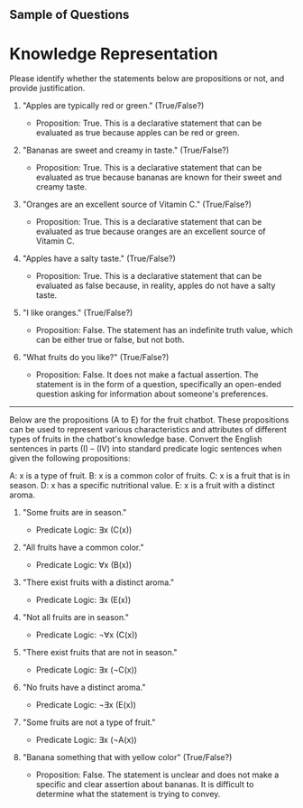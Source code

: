 ## Sample of Questions
# Knowledge Representation

Please identify whether the statements below are propositions or not, and provide justification.

1. "Apples are typically red or green." (True/False?)
   - Proposition: True. This is a declarative statement that can be evaluated as true because apples can be red or green.

2. "Bananas are sweet and creamy in taste." (True/False?)
   - Proposition: True. This is a declarative statement that can be evaluated as true because bananas are known for their sweet and creamy taste.

3. "Oranges are an excellent source of Vitamin C." (True/False?)
   - Proposition: True. This is a declarative statement that can be evaluated as true because oranges are an excellent source of Vitamin C.

4. "Apples have a salty taste." (True/False?)
   - Proposition: True. This is a declarative statement that can be evaluated as false because, in reality, apples do not have a salty taste.

5. "I like oranges." (True/False?)
   - Proposition: False. The statement has an indefinite truth value, which can be either true or false, but not both.

6. "What fruits do you like?" (True/False?)
   - Proposition: False. It does not make a factual assertion. The statement is in the form of a question, specifically an open-ended question asking for information about someone's preferences.
  
---------------------------------------------------------------------------------

Below are the propositions (A to E) for the fruit chatbot. These propositions can be used to represent various characteristics and attributes of different types of fruits in the chatbot's knowledge base. Convert the English sentences in parts (I) – (IV) into standard predicate logic sentences when given the following propositions:

A: x is a type of fruit.
B: x is a common color of fruits.
C: x is a fruit that is in season.
D: x has a specific nutritional value.
E: x is a fruit with a distinct aroma.

1. "Some fruits are in season." 
   - Predicate Logic: ∃x (C(x))

2. "All fruits have a common color." 
   - Predicate Logic: ∀x (B(x))

3. "There exist fruits with a distinct aroma." 
   - Predicate Logic: ∃x (E(x))

4. "Not all fruits are in season." 
   - Predicate Logic: ¬∀x (C(x))

5. "There exist fruits that are not in season." 
   - Predicate Logic: ∃x (¬C(x))

6. "No fruits have a distinct aroma." 
   - Predicate Logic: ¬∃x (E(x))

7. "Some fruits are not a type of fruit." 
   - Predicate Logic: ∃x (¬A(x))

7. "Banana something that with yellow color" (True/False?)
   - Proposition: False. The statement is unclear and does not make a specific and clear assertion about bananas. It is difficult to determine what the statement is trying to convey.
